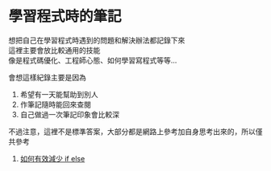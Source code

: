 # 學習程式時的筆記
想把自己在學習程式時遇到的問題和解決辦法都記錄下來  
這裡主要會放比較通用的技能  
像是程式碼優化、工程師心態、如何學習寫程式等等...

會想這樣紀錄主要是因為  
1. 希望有一天能幫助到別人
2. 作筆記隨時能回來查閱
3. 自己做過一次筆記印象會比較深

不過注意，這裡不是標準答案，大部分都是網路上參考加自身思考出來的，所以僅共參考

1. [如何有效減少 if else](https://github.com/thisWeb1225/learning-note-code-/issues/1)
